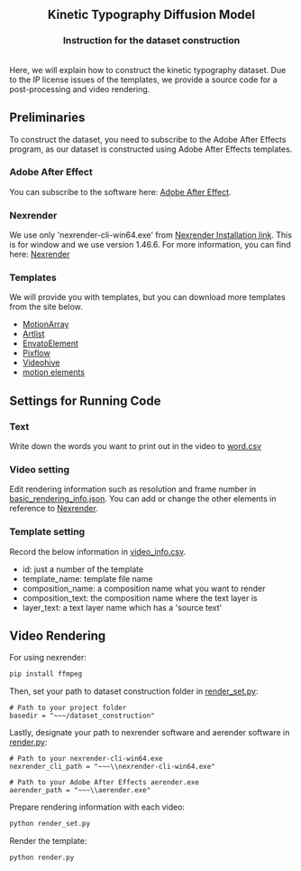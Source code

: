 <h2 align="center">Kinetic Typography Diffusion Model</h2>
<h3 align="center">Instruction for the dataset construction</h3>

<br>
Here, we will explain how to construct the kinetic typography dataset. Due to the IP license issues of the templates, we provide a source code for a post-processing and video rendering.

## Preliminaries
To construct the dataset, you need to subscribe to the Adobe After Effects program, as our dataset is constructed using Adobe After Effects templates.

### Adobe After Effect
You can subscribe to the software here: [Adobe After Effect](https://www.adobe.com/products/aftereffects.html).


### Nexrender
We use only 'nexrender-cli-win64.exe' from [Nexrender Installation link](https://github.com/inlife/nexrender/releases). This is for window and we use version 1.46.6. For more information, you can find here: [Nexrender](https://github.com/inlife/nexrender)


### Templates
We will provide you with templates, but you can download more templates from the site below.

- [MotionArray](https://motionarray.com/)
- [Artlist](https://artlist.io/)
- [EnvatoElement](https://elements.envato.com/)
- [Pixflow](https://pixflow.net/)
- [Videohive](https://videohive.net/)
- [motion elements](https://www.motionelements.com/ko/)



## Settings for Running Code

### Text

Write down the words you want to print out in the video to [word.csv]()

### Video setting

Edit rendering information such as resolution and frame number in [basic_rendering_info.json](). You can add or change the other elements in reference to [Nexrender](https://github.com/inlife/nexrender).

### Template setting
Record the below information in [video_info.csv]().
- id: just a number of the template
- template_name: template file name
- composition_name: a composition name what you want to render
- composition_text: the composition name where the text layer is
- layer_text: a text layer name which has a 'source text'


## Video Rendering

For using nexrender:
```sh
pip install ffmpeg
```

Then, set your path to dataset construction folder in [render_set.py]():
```
# Path to your project folder
basedir = "~~~/dataset_construction"
```

Lastly, designate your path to nexrender software and aerender software in [render.py]():
```
# Path to your nexrender-cli-win64.exe
nexrender_cli_path = "~~~\\nexrender-cli-win64.exe"

# Path to your Adobe After Effects aerender.exe
aerender_path = "~~~\\aerender.exe"
```

Prepare rendering information with each video:
```sh
python render_set.py
```

Render the template:
```sh
python render.py
```


